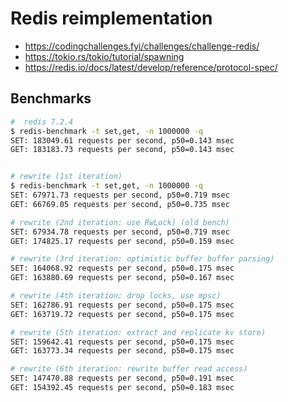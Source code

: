 # Redis reimplementation

* https://codingchallenges.fyi/challenges/challenge-redis/
* https://tokio.rs/tokio/tutorial/spawning
* https://redis.io/docs/latest/develop/reference/protocol-spec/

## Benchmarks

```bash
#  redis 7.2.4
$ redis-benchmark -t set,get, -n 1000000 -q
SET: 183049.61 requests per second, p50=0.143 msec
GET: 183183.73 requests per second, p50=0.143 msec


# rewrite (1st iteration)
$ redis-benchmark -t set,get, -n 1000000 -q
SET: 67971.73 requests per second, p50=0.719 msec
GET: 66769.05 requests per second, p50=0.735 msec

# rewrite (2nd iteration: use RwLock) (old bench)
SET: 67934.78 requests per second, p50=0.719 msec
GET: 174825.17 requests per second, p50=0.159 msec

# rewrite (3rd iteration: optimistic buffer buffer parsing)
SET: 164068.92 requests per second, p50=0.175 msec
GET: 163880.69 requests per second, p50=0.167 msec

# rewrite (4th iteration: drop locks, use mpsc)
SET: 162786.91 requests per second, p50=0.175 msec
GET: 163719.72 requests per second, p50=0.175 msec

# rewrite (5th iteration: extract and replicate kv store)
SET: 159642.41 requests per second, p50=0.175 msec
GET: 163773.34 requests per second, p50=0.175 msec

# rewrite (6th iteration: rewrite buffer read access)
SET: 147470.88 requests per second, p50=0.191 msec
GET: 154392.45 requests per second, p50=0.183 msec
```
